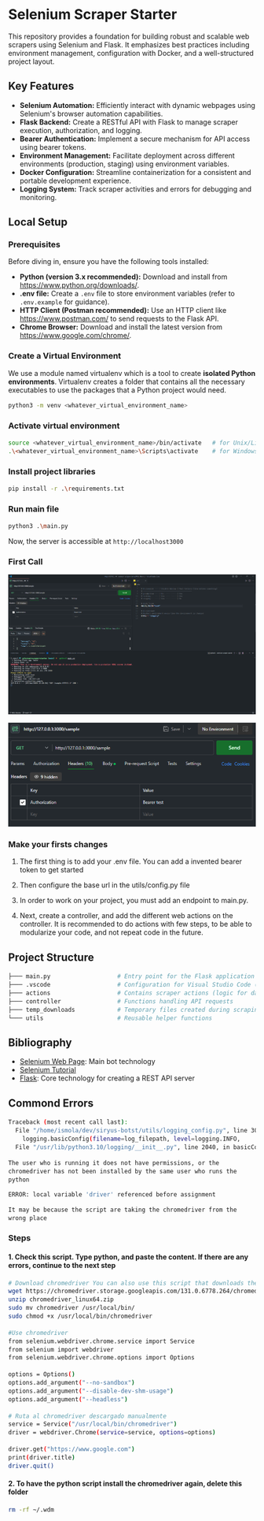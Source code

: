 # Selenium Scraper Starter

This repository provides a foundation for building robust and scalable web scrapers using Selenium and Flask. It emphasizes best practices including environment management, configuration with Docker, and a well-structured project layout.

## Key Features

- **Selenium Automation:** Efficiently interact with dynamic webpages using Selenium's browser automation capabilities.
- **Flask Backend:** Create a RESTful API with Flask to manage scraper execution, authorization, and logging.
- **Bearer Authentication:** Implement a secure mechanism for API access using bearer tokens.
- **Environment Management:** Facilitate deployment across different environments (production, staging) using environment variables.
- **Docker Configuration:** Streamline containerization for a consistent and portable development experience.
- **Logging System:** Track scraper activities and errors for debugging and monitoring.

## Local Setup

### Prerequisites

Before diving in, ensure you have the following tools installed:

- **Python (version 3.x recommended):** Download and install from https://www.python.org/downloads/.
- **.env file:** Create a `.env` file to store environment variables (refer to `.env.example` for guidance).
- **HTTP Client (Postman recommended):** Use an HTTP client like https://www.postman.com/ to send requests to the Flask API.
- **Chrome Browser:** Download and install the latest version from https://www.google.com/chrome/.

### Create a Virtual Environment

We use a module named virtualenv which is a tool to create **isolated Python environments**. Virtualenv creates a folder that contains all the necessary executables to use the packages that a Python project would need.

```bash
python3 -m venv <whatever_virtual_environment_name>
```

### Activate virtual environment

```bash
source <whatever_virtual_environment_name>/bin/activate   # for Unix/Linux
.\<whatever_virtual_environment_name>\Scripts\activate    # for Windows
```

### Install project libraries

```bash
pip install -r .\requirements.txt
```

### Run main file

```bash
python3 .\main.py
```

Now, the server is accessible at `http://localhost3000`

### First Call

![First Call](./readmeImages/firstcall.png)

![Auth Call](./readmeImages/authcall.png)

### Make your firsts changes

1. The first thing is to add your .env file. You can add a invented bearer token to get started

2. Then configure the base url in the utils/config.py file

3. In order to work on your project, you must add an endpoint to main.py.

4. Next, create a controller, and add the different web actions on the controller. It is recommended to do actions with few steps, to be able to modularize your code, and not repeat code in the future.

## Project Structure

```bash
├─── main.py                   # Entry point for the Flask application
├─── .vscode                   # Configuration for Visual Studio Code (optional)
├─── actions                   # Contains scraper actions (logic for data extraction)
├─── controller                # Functions handling API requests
├─── temp_downloads            # Temporary files created during scraping
└─── utils                     # Reusable helper functions
```

## Bibliography

- [Selenium Web Page](https://selenium-python.readthedocs.io/): Main bot technology
- [Selenium Tutorial](https://youtube.com/playlist?list=PLheIVUbpfWZ17lCcHnoaa1RD59juFR06C&si=TTyB-dQQFl38tXO2)
- [Flask](https://flask.palletsprojects.com/en/3.0.x/): Core technology for creating a REST API server

## Commond Errors

```bash
Traceback (most recent call last):
  File "/home/ismola/dev/siryus-botst/utils/logging_config.py", line 30, in configure_logger
    logging.basicConfig(filename=log_filepath, level=logging.INFO,
  File "/usr/lib/python3.10/logging/__init__.py", line 2040, in basicConfig
```

`The user who is running it does not have permissions, or the chromedriver has not been installed by the same user who runs the python`

```bash
ERROR: local variable 'driver' referenced before assignment
```

`It may be because the script are taking the chromedriver from the wrong place`

### Steps

#### 1. Check this script. Type python, and paste the content. If there are any errors, continue to the next step

```bash
# Download chromedriver You can also use this script that downloads the latest version automatically: https://github.com/Ismola/linux-chromedriver-updater
wget https://chromedriver.storage.googleapis.com/131.0.6778.264/chromedriver_linux64.zip
unzip chromedriver_linux64.zip
sudo mv chromedriver /usr/local/bin/
sudo chmod +x /usr/local/bin/chromedriver

#Use chromedriver
from selenium.webdriver.chrome.service import Service
from selenium import webdriver
from selenium.webdriver.chrome.options import Options

options = Options()
options.add_argument("--no-sandbox")
options.add_argument("--disable-dev-shm-usage")
options.add_argument("--headless")

# Ruta al chromedriver descargado manualmente
service = Service("/usr/local/bin/chromedriver")
driver = webdriver.Chrome(service=service, options=options)

driver.get("https://www.google.com")
print(driver.title)
driver.quit()
```

#### 2. To have the python script install the chromedriver again, delete this folder

```bash
rm -rf ~/.wdm

```
